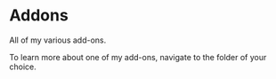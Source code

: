 # Addons

All of my various add-ons.

To learn more about one of my add-ons, navigate to the folder of your choice.
